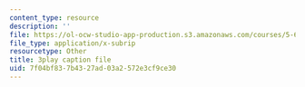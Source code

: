 ```yaml
---
content_type: resource
description: ''
file: https://ol-ocw-studio-app-production.s3.amazonaws.com/courses/5-61-physical-chemistry-fall-2017/7f04bf837b4327ad03a2572e3cf9ce30_8kM9quINTHI.srt
file_type: application/x-subrip
resourcetype: Other
title: 3play caption file
uid: 7f04bf83-7b43-27ad-03a2-572e3cf9ce30
---
```

